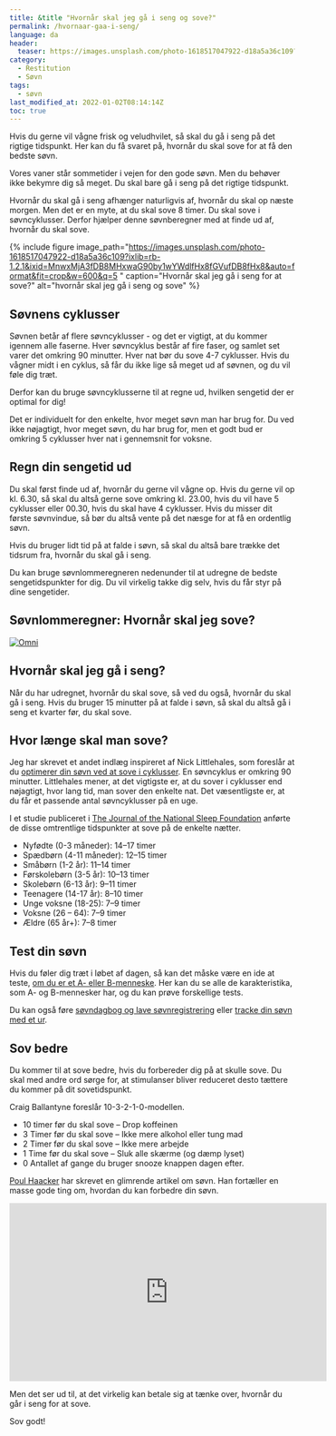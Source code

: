 ```yaml
---
title: &title "Hvornår skal jeg gå i seng og sove?"
permalink: /hvornaar-gaa-i-seng/
language: da
header:
  teaser: https://images.unsplash.com/photo-1618517047922-d18a5a36c109?ixlib=rb-1.2.1&ixid=MnwxMjA3fDB8MHxwaG90by1wYWdlfHx8fGVufDB8fHx8&auto=format&fit=crop&height=300&w=400&q=10
category:
  - Restitution
  - Søvn
tags:
  - søvn
last_modified_at: 2022-01-02T08:14:14Z
toc: true
---
```


Hvis du gerne vil vågne frisk og veludhvilet, så skal du gå i seng på det rigtige tidspunkt. Her kan du få svaret på, hvornår du skal sove for at få den bedste søvn.

Vores vaner står sommetider i vejen for den gode søvn. Men du behøver ikke bekymre dig så meget. Du skal bare gå i seng på det rigtige tidspunkt.

Hvornår du skal gå i seng afhænger naturligvis af, hvornår du skal op næste morgen. Men det er en myte, at du skal sove 8 timer. Du skal sove i søvncyklusser. Derfor hjælper denne søvnberegner med at finde ud af, hvornår du skal sove.

{% include figure image_path="https://images.unsplash.com/photo-1618517047922-d18a5a36c109?ixlib=rb-1.2.1&ixid=MnwxMjA3fDB8MHxwaG90by1wYWdlfHx8fGVufDB8fHx8&auto=format&fit=crop&w=600&q=5
" caption="Hvornår skal jeg gå i seng for at sove?" alt="hvornår skal jeg gå i seng og sove" %}

## Søvnens cyklusser

Søvnen betår af flere søvncyklusser - og det er vigtigt, at du kommer igennem alle faserne. Hver søvncyklus består af fire faser, og samlet set varer det omkring 90 minutter. Hver nat bør du sove 4-7 cyklusser. Hvis du vågner midt i en cyklus, så får du ikke lige så meget ud af søvnen, og du vil føle dig træt.

Derfor kan du bruge søvncyklusserne til at regne ud, hvilken sengetid der er optimal for dig!

Det er individuelt for den enkelte, hvor meget søvn man har brug for. Du ved ikke nøjagtigt, hvor meget søvn, du har brug for, men et godt bud er omkring 5 cyklusser hver nat i gennemsnit for voksne.

## Regn din sengetid ud

Du skal først finde ud af, hvornår du gerne vil vågne op. Hvis du gerne vil op kl. 6.30, så skal du altså gerne sove omkring kl. 23.00, hvis du vil have 5 cyklusser eller 00.30, hvis du skal have 4 cyklusser. Hvis du misser dit første søvnvindue, så bør du altså vente på det næsge for at få en ordentlig søvn.

Hvis du bruger lidt tid på at falde i søvn, så skal du altså bare trække det tidsrum fra, hvornår du skal gå i seng.

Du kan bruge søvnlommeregneren nedenunder til at udregne de bedste sengetidspunkter for dig. Du vil virkelig takke dig selv, hvis du får styr på dine sengetider.

## Søvnlommeregner: Hvornår skal jeg sove?

<div class="omni-calculator" data-calculator="health/sleep" data-width="600" data-config='{}' data-currency="DKK" data-show-row-controls="false" data-version="3" data-t="1641148825036">
  <div class="omni-calculator-header"></div>
  <div class="omni-calculator-footer">
    <a href="https://www.omnicalculator.com/health/sleep" target="_blank"><img alt="Omni" class="omni-calculator-logo" src="https://cdn.omnicalculator.com/embed/omni-calculator-logo-long.svg" /></a>
  </div>
</div>
<script async src="https://cdn.omnicalculator.com/sdk.js"></script>

## Hvornår skal jeg gå i seng?

Når du har udregnet, hvornår du skal sove, så ved du også, hvornår du skal gå i seng. Hvis du bruger 15 minutter på at falde i søvn, så skal du altså gå i seng et kvarter før, du skal sove.

## Hvor længe skal man sove?

Jeg har skrevet et andet indlæg inspireret af Nick Littlehales, som foreslår at du [optimerer din søvn ved at sove i cyklusser](/soevn/). En søvncyklus er omkring 90 minutter. Littlehales mener, at det vigtigste er, at du sover i cyklusser end nøjagtigt, hvor lang tid, man sover den enkelte nat. Det væsentligste er, at du får et passende antal søvncyklusser på en uge.

I et studie publiceret i [The Journal of the National Sleep Foundation](http://www.sleephealthjournal.org/article/S2352-7218(15)00015-7/fulltext) anførte de disse omtrentlige tidspunkter at sove på de enkelte nætter.

- Nyfødte (0-3 måneder): 14–17 timer
- Spædbørn (4-11 måneder): 12–15 timer
- Småbørn (1-2 år): 11–14 timer
- Førskolebørn (3-5 år): 10–13 timer
- Skolebørn (6-13 år): 9–11 timer
- Teenagere (14-17 år): 8–10 timer
- Unge voksne (18-25): 7–9 timer
- Voksne (26 – 64): 7–9 timer
- Ældre (65 år+): 7–8 timer

## Test din søvn

Hvis du føler dig træt i løbet af dagen, så kan det måske være en ide at teste, [om du er et A- eller B-menneske](/a-eller-b-menneske/). Her kan du se alle de karakteristika, som A- og B-mennesker har, og du kan prøve forskellige tests.

Du kan også føre [søvndagbog og lave søvnregistrering](/soevndagbog/) eller [tracke din søvn med et ur](/soevn-tracking/).

## Sov bedre

Du kommer til at sove bedre, hvis du forbereder dig på at skulle sove. Du skal med andre ord sørge for, at stimulanser bliver reduceret desto tættere du kommer på dit sovetidspunkt.

Craig Ballantyne foreslår 10-3-2-1-0-modellen.

- 10 timer før du skal sove – Drop koffeinen
- 3 Timer før du skal sove – Ikke mere alkohol eller tung mad
- 2 Timer før du skal sove – Ikke mere arbejde
- 1 Time før du skal sove – Sluk alle skærme (og dæmp lyset)
- 0 Antallet af gange du bruger snooze knappen dagen efter.

[Poul Haacker](https://haacker.dk/sov-dig-til-resultater/) har skrevet en glimrende artikel om søvn. Han fortæller en masse gode ting om, hvordan du kan forbedre din søvn.

<iframe src="https://www.facebook.com/plugins/video.php?href=https%3A%2F%2Fwww.facebook.com%2FHaacker.dk%2Fvideos%2F1589003874560534%2F&show_text=0&width=560" width="560" height="314" style="border:none;overflow:hidden" scrolling="no" frameborder="0" allowfullscreen="true" allow="autoplay; clipboard-write; encrypted-media; picture-in-picture; web-share" allowFullScreen="true"></iframe>

Men det ser ud til, at det virkelig kan betale sig at tænke over, hvornår du går i seng for at sove.

Sov godt!
